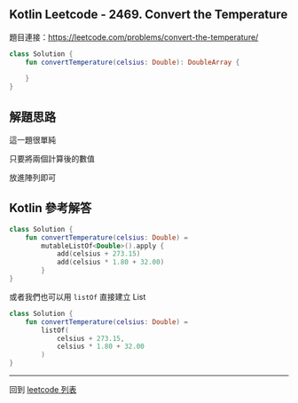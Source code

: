 ## Kotlin Leetcode - 2469. Convert the Temperature

題目連接：<https://leetcode.com/problems/convert-the-temperature/>

```kotlin
class Solution {
    fun convertTemperature(celsius: Double): DoubleArray {
        
    }
}
```

## 解題思路

這一題很單純

只要將兩個計算後的數值

放進陣列即可

## Kotlin 參考解答

```kotlin
class Solution {
    fun convertTemperature(celsius: Double) = 
        mutableListOf<Double>().apply {
            add(celsius + 273.15)
            add(celsius * 1.80 + 32.00)
        }
}
```

或者我們也可以用 `listOf` 直接建立 List

```kotlin
class Solution {
    fun convertTemperature(celsius: Double) = 
        listOf(
            celsius + 273.15, 
            celsius * 1.80 + 32.00
		)
}
```

------

回到 [leetcode 列表](index.md)

